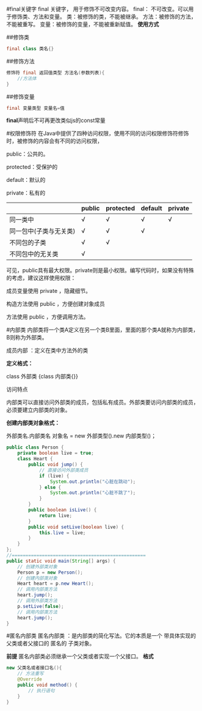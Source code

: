 #final关键字
final 关键字， 用于修饰不可改变内容。 final： 不可改变。可以用于修饰类、方法和变量。 类：被修饰的类，不能被继承。 
方法：被修饰的方法，不能被重写。 
变量：被修饰的变量，不能被重新赋值。
**使用方式**

##修饰类
```java
final class 类名{}
```
##修饰方法
```java
修饰符 final 返回值类型 方法名(参数列表){
    //方法体
}
```
##修饰变量

```java
final 变量类型 变量名=值
```
**final**声明后不可再更改类似js的const常量

#权限修饰符
在Java中提供了四种访问权限，使用不同的访问权限修饰符修饰时，被修饰的内容会有不同的访问权限，

public：公共的。

protected：受保护的

default：默认的

private：私有的

	
|   | public  |  protected |  default |  private |
| ------------ | ------------ | ------------ | ------------ | ------------ |
| 同一类中  |  &radic; |   &radic;|  &radic; | &radic;  |
| 同一包中(子类与无关类)  | &radic;  |&radic;   |  &radic; |   |
|  不同包的子类 | &radic;  |  &radic; |   |   |
|  不同包中的无关类 |  &radic; |   |   |   |

可见，public具有最大权限。private则是最小权限。编写代码时，如果没有特殊的考虑，建议这样使用权限：

成员变量使用 private ，隐藏细节。

构造方法使用 public ，方便创建对象成员

方法使用 public ，方便调用方法。

#内部类
内部类将一个类A定义在另一个类B里面，里面的那个类A就称为内部类，B则称为外部类。

成员内部 ：定义在类中方法外的类

**定义格式：**

class 外部类 {class 内部类{}}

访问特点

内部类可以直接访问外部类的成员，包括私有成员。外部类要访问内部类的成员，必须要建立内部类的对象。

**创建内部类对象格式：**

外部类名.内部类名 对象名 = new 外部类型().new 内部类型()；

```java
public class Person {
    private boolean live = true;
    class Heart {
        public void jump() {
            // 直接访问外部类成员
            if (live) {
                System.out.println("心脏在跳动");
            } else {
                System.out.println("心脏不跳了");
            }
        }
        public boolean isLive() {
            return live;
        }
        public void setLive(boolean live) {
            this.live = live;
        }
    }
};
//=================================================
public static void main(String[] args) {
    // 创建外部类对象
    Person p = new Person();
    // 创建内部类对象
    Heart heart = p.new Heart();
    // 调用内部类方法
    heart.jump();
    // 调用外部类方法
    p.setLive(false);
    // 调用内部类方法
    heart.jump();
}

```
#匿名内部类
匿名内部类 ：是内部类的简化写法。它的本质是一个 带具体实现的 父类或者父接口的 匿名的 子类对象。

**前提**
匿名内部类必须继承一个父类或者实现一个父接口。
**格式**
```java
new 父类名或者接口名(){
    // 方法重写
    @Override
    public void method() {
        // 执行语句
    }
}
```